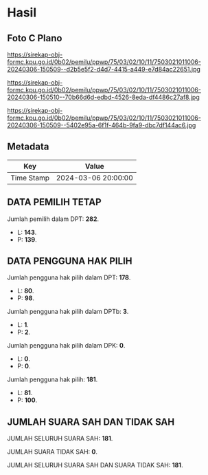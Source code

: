 # Hasil

## Foto C Plano

https://sirekap-obj-formc.kpu.go.id/0b02/pemilu/ppwp/75/03/02/10/11/7503021011006-20240306-150509--d2b5e5f2-d4d7-4415-a449-e7d84ac22651.jpg

https://sirekap-obj-formc.kpu.go.id/0b02/pemilu/ppwp/75/03/02/10/11/7503021011006-20240306-150510--70b66d6d-edbd-4526-8eda-df4486c27af8.jpg

https://sirekap-obj-formc.kpu.go.id/0b02/pemilu/ppwp/75/03/02/10/11/7503021011006-20240306-150509--5402e95a-6f1f-464b-9fa9-dbc7df144ac6.jpg


## Metadata

| Key        | Value               |
| ---------- | ------------------- |
| Time Stamp | 2024-03-06 20:00:00 |


## DATA PEMILIH TETAP

Jumlah pemilih dalam DPT: **282**.
 * L: **143**.
 * P: **139**.

## DATA PENGGUNA HAK PILIH

Jumlah pengguna hak pilih dalam DPT: **178**.
 * L: **80**.
 * P: **98**.

Jumlah pengguna hak pilih dalam DPTb: **3**.
 * L: **1**.
 * P: **2**.

Jumlah pengguna hak pilih dalam DPK: **0**.
 * L: **0**.
 * P: **0**.

Jumlah pengguna hak pilih: **181**.
 * L: **81**.
 * P: **100**.

## JUMLAH SUARA SAH DAN TIDAK SAH

JUMLAH SELURUH SUARA SAH: **181**.

JUMLAH SUARA TIDAK SAH: **0**.

JUMLAH SELURUH SUARA SAH DAN SUARA TIDAK SAH: **181**.


